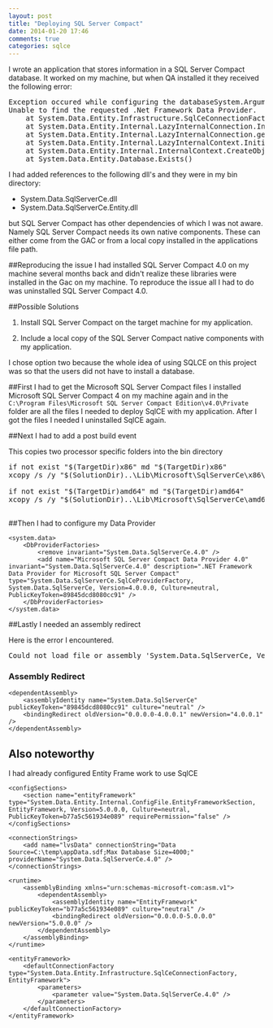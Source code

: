 ```yaml
---
layout: post
title: "Deploying SQL Server Compact"
date: 2014-01-20 17:46
comments: true
categories: sqlce
---
```

I wrote an application that stores information in a SQL Server Compact database.  It worked on my machine, but when QA installed it they received the following error: 

<pre>
Exception occured while configuring the databaseSystem.ArgumentException: 
Unable to find the requested .Net Framework Data Provider.  It may not be installed.
 	at System.Data.Entity.Infrastructure.SqlCeConnectionFactory.CreateConnection(String nameOrConnectionString)
	at System.Data.Entity.Internal.LazyInternalConnection.Initialize()
   	at System.Data.Entity.Internal.LazyInternalConnection.get_ProviderName()
   	at System.Data.Entity.Internal.LazyInternalContext.InitializeContext()
   	at System.Data.Entity.Internal.InternalContext.CreateObjectContextForDdlOps()
   	at System.Data.Entity.Database.Exists()
</pre>

I had added references to the following dll's and they were in my bin directory:

* System.Data.SqlServerCe.dll
* System.Data.SqlServerCe.Entity.dll
 
but SQL Server Compact has other dependencies of which I was not aware.  Namely SQL Server Compact needs its own native components.  These can either come from the GAC or from a local copy installed in the applications file path.

##Reproducing the issue
I had installed SQL Server Compact 4.0 on my machine several months back and didn't realize these libraries were installed in the Gac on my machine.  To reproduce the issue all I had to do was uninstalled SQL Server Compact 4.0.

##Possible Solutions
1. Install SQL Server Compact on the target machine for my application.

2. Include a local copy of the SQL Server Compact native components with my application.

I chose option two because the whole idea of using SQLCE on this project was so that the users did not have to install a database.  
  

##First I had to get the Microsoft SQL Server Compact files
I installed Microsoft SQL Server Compact 4 on my machine again and in the `C:\Program Files\Microsoft SQL Server Compact Edition\v4.0\Private` folder are all the files I needed to deploy SqlCE with my application. After I got the files I needed I uninstalled SqlCE again.


##Next I had to add a post build event 

This copies two processor specific folders into the bin directory 

<pre>
if not exist "$(TargetDir)x86" md "$(TargetDir)x86"
xcopy /s /y "$(SolutionDir)..\Lib\Microsoft\SqlServerCe\x86\*.*" "$(TargetDir)x86"

if not exist "$(TargetDir)amd64" md "$(TargetDir)amd64"
xcopy /s /y "$(SolutionDir)..\Lib\Microsoft\SqlServerCe\amd64\*.*" "$(TargetDir)amd64"

</pre>

##Then I had to configure my Data Provider

	<system.data>
		<DbProviderFactories>
			<remove invariant="System.Data.SqlServerCe.4.0" />
			<add name="Microsoft SQL Server Compact Data Provider 4.0" invariant="System.Data.SqlServerCe.4.0" description=".NET Framework Data Provider for Microsoft SQL Server Compact" type="System.Data.SqlServerCe.SqlCeProviderFactory, System.Data.SqlServerCe, Version=4.0.0.0, Culture=neutral, PublicKeyToken=89845dcd8080cc91" />
		</DbProviderFactories>
	</system.data>

##Lastly I needed an assembly redirect

Here is the error I encountered.

<pre>
Could not load file or assembly 'System.Data.SqlServerCe, Version=4.0.0.0, Culture=neutral, PublicKeyToken=89845dcd8080cc91' or one of its dependencies. The located assembly's manifest definition does not match the assembly reference. (Exception from HRESULT: 0x80131040)
</pre>

### Assembly Redirect

	<dependentAssembly>
		<assemblyIdentity name="System.Data.SqlServerCe" publicKeyToken="89845dcd8080cc91" culture="neutral" />
		<bindingRedirect oldVersion="0.0.0.0-4.0.0.1" newVersion="4.0.0.1" />
	</dependentAssembly>

## Also noteworthy

I had already configured Entity Frame work to use SqlCE

	<configSections>
		<section name="entityFramework" type="System.Data.Entity.Internal.ConfigFile.EntityFrameworkSection, EntityFramework, Version=5.0.0.0, Culture=neutral, PublicKeyToken=b77a5c561934e089" requirePermission="false" />
	</configSections>

	<connectionStrings>
		<add name="lvsData" connectionString="Data Source=C:\temp\appData.sdf;Max Database Size=4000;" providerName="System.Data.SqlServerCe.4.0" />
	</connectionStrings>

	<runtime>    
		<assemblyBinding xmlns="urn:schemas-microsoft-com:asm.v1">
			<dependentAssembly>
				<assemblyIdentity name="EntityFramework" publicKeyToken="b77a5c561934e089" culture="neutral" />
				<bindingRedirect oldVersion="0.0.0.0-5.0.0.0" newVersion="5.0.0.0" />
			</dependentAssembly>      
		</assemblyBinding>
	</runtime>

	<entityFramework>
		<defaultConnectionFactory type="System.Data.Entity.Infrastructure.SqlCeConnectionFactory, EntityFramework">
			<parameters>
				<parameter value="System.Data.SqlServerCe.4.0" />
			</parameters>
		</defaultConnectionFactory>
	</entityFramework>


   
